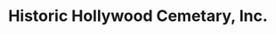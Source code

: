 ---
title: "Historic Hollywood Cemetary, Inc."
url: /houston/historic-hollywood-cemetary-inc/
shop: funeral directors
---
